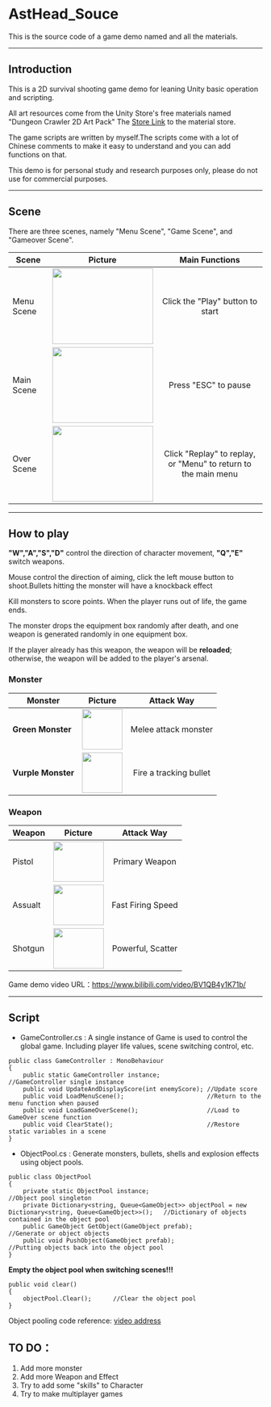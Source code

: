 # AstHead_Souce

This is the source code of a game demo named <AstHead> and all the materials.
 ***
 ## Introduction
 This is a 2D survival shooting game demo for leaning Unity basic operation and scripting.
 
 All art resources come from the Unity Store's free materials named "Dungeon Crawler 2D Art Pack"
 The [Store Link](https://assetstore.unity.com/packages/templates/packs/dungeon-crawler-2d-art-pack-130827?locale=zh-EN) to the material store.
 
 The game scripts are written by myself.The scripts come with a lot of Chinese comments to make it easy to understand and you can add functions on that.
 
 This demo is for personal study and research purposes only, please do not use for commercial purposes.
 ***
 ## Scene
 There are three scenes, namely "Menu Scene", "Game Scene", and "Gameover Scene".
 
 | **Scene**|**Picture** |**Main Functions**|
 | --------------|:--------------: | :--------------:|
 | Menu Scene|<img width="200" height="150" src="https://raw.githubusercontent.com/YukinoKyoU/AstHead_SouceCode/main/Sample/Scene/Menu.png"/>|Click the "Play" button to start|
 | Main Scene|<img width="200" height="150" src="https://raw.githubusercontent.com/YukinoKyoU/AstHead_SouceCode/main/Sample/Scene/Main.jpg"/>|Press "ESC" to pause|
 | Over Scene|<img width="200" height="150" src="https://raw.githubusercontent.com/YukinoKyoU/AstHead_SouceCode/main/Sample/Scene/Over.jpg"/>|Click "Replay" to replay, or "Menu" to return to the main menu|
 
 ***
 ## How to play
 
 **"W","A","S","D"** control the direction of character movement, **"Q","E"** switch weapons. 
 
 Mouse control the direction of aiming, click the left mouse button to shoot.Bullets hitting the monster will have a knockback effect
 
 Kill monsters to score points. When the player runs out of life, the game ends.
 
 The monster drops the equipment box randomly after death, and one weapon is generated randomly in one equipment box.
 
 If the player already has this weapon, the weapon will be **reloaded**; otherwise, the weapon will be added to the player's arsenal.
 
 ### Monster
 
 | **Monster**|**Picture**|**Attack Way**|
 | --------------|:--------------: | :--------------:|
 | **Green Monster**|<img width="80" height="80" src="https://raw.githubusercontent.com/YukinoKyoU/AstHead_SouceCode/main/Sample/Monster/Monster1.png"/>|Melee attack monster|
 | **Vurple  Monster**|<img width="80" height="80" src="https://raw.githubusercontent.com/YukinoKyoU/AstHead_SouceCode/main/Sample/Monster/Monster2.png"/>|Fire a tracking bullet|
 
 ### Weapon
 
 | **Weapon**|**Picture**|**Attack Way**|
 | --------------|:--------------: | :--------------:|
 | Pistol|<img width="100" height="80" src="https://raw.githubusercontent.com/YukinoKyoU/AstHead_SouceCode/main/Sample/Weapon/Pistol.png"/>|Primary Weapon|
 | Assualt|<img width="100" height="80" src="https://raw.githubusercontent.com/YukinoKyoU/AstHead_SouceCode/main/Sample/Weapon/Assualt.png"/>|Fast Firing Speed|
 | Shotgun|<img width="100" height="80" src="https://raw.githubusercontent.com/YukinoKyoU/AstHead_SouceCode/main/Sample/Weapon/Shotgun.png"/>|Powerful, Scatter|
 
 
 Game demo video URL：https://www.bilibili.com/video/BV1QB4y1K71b/
 
 ***
 ## Script
 - GameController.cs : A single instance of Game is used to control the global game. Including player life values, scene switching control, etc.
 ```
 public class GameController : MonoBehaviour
 {
     public static GameController instance;             //GameController single instance
     public void UpdateAndDisplayScore(int enemyScore); //Update score
     public void LoadMenuScene();                       //Return to the menu function when paused
     public void LoadGameOverScene();                   //Load to GameOver scene function
     public void ClearState();                          //Restore static variables in a scene
 }
 ```
 - ObjectPool.cs : Generate monsters, bullets, shells and explosion effects using object pools. 
 ```
 public class ObjectPool
 {
     private static ObjectPool instance;                                                                       //Object pool singleton
     private Dictionary<string, Queue<GameObject>> objectPool = new Dictionary<string, Queue<GameObject>>();   //Dictionary of objects contained in the object pool
     public GameObject GetObject(GameObject prefab);                                                           //Generate or object objects
     public void PushObject(GameObject prefab);                                                                //Putting objects back into the object pool
 }
 ```
 
 **Empty the object pool when switching scenes!!!**
 ```
 public void clear()
 {
     objectPool.Clear();      //Clear the object pool
 }
 ```
 Object pooling code reference: [video address](https://www.bilibili.com/video/BV1xb4y1D7PZ)
 
 ## TO DO：
 1. Add more monster
 2. Add more Weapon and Effect
 3. Try to add some "skills" to Character
 4. Try to make multiplayer games
 
 
 

 
 
 
 
